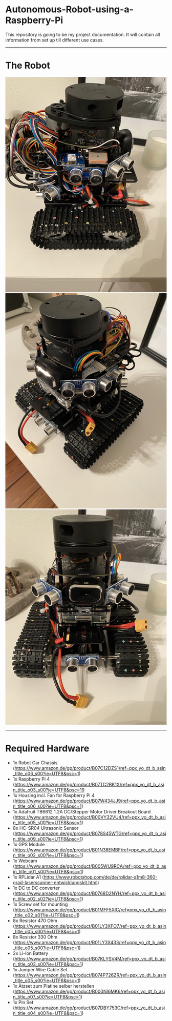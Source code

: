 # Autonomous-Robot-using-a-Raspberry-Pi

This repository is going to be my project documentation. It will contain all information from set up till different use cases.

<html><hr></html>

# The Robot

![image 1](https://github.com/jmtaverne/Autonomous-Robot-using-a-Raspberry-Pi/blob/master/Images/IMG_2441.jpg?raw=true)
![image 2](https://github.com/jmtaverne/Autonomous-Robot-using-a-Raspberry-Pi/blob/master/Images/IMG_5375.jpg?raw=true)
![image 3](https://github.com/jmtaverne/Autonomous-Robot-using-a-Raspberry-Pi/blob/master/Images/IMG_6008.jpg?raw=true)


<html><hr></html>

# Required Hardware

 * 1x Robot Car Chassis (https://www.amazon.de/gp/product/B07C12DZS1/ref=ppx_yo_dt_b_asin_title_o06_s00?ie=UTF8&psc=1)
 * 1x Raspberry Pi 4 (https://www.amazon.de/gp/product/B07TC2BK1X/ref=ppx_yo_dt_b_asin_title_o03_s00?ie=UTF8&psc=19
 * 1x Housing incl. Fan for Raspberry Pi 4 (https://www.amazon.de/gp/product/B07W434JJ9/ref=ppx_yo_dt_b_asin_title_o06_s00?ie=UTF8&psc=1)
 * 1x Adafruit TB6612 1.2A DC/Stepper Motor Driver Breakout Board (https://www.amazon.de/gp/product/B00VY32VU4/ref=ppx_yo_dt_b_asin_title_o05_s00?ie=UTF8&psc=1)
 * 8x HC-SR04 Ultrasonic Sensor (https://www.amazon.de/gp/product/B078S45WTG/ref=ppx_yo_dt_b_asin_title_o09_s00?ie=UTF8&psc=1)
 * 1x GPS Module (https://www.amazon.de/gp/product/B01N38EMBF/ref=ppx_yo_dt_b_asin_title_o02_s00?ie=UTF8&psc=1)
 * 1x Webcam (https://www.amazon.de/gp/product/B005WU9RCA/ref=ppx_yo_dt_b_asin_title_o01_s00?ie=UTF8&psc=1)
 * 1x RPLidar A1 (https://www.robotshop.com/de/de/rplidar-a1m8-360-grad-laserscanner-entwicklungskit.html)
 * 1x DC to DC converter (https://www.amazon.de/gp/product/B0768D2NYH/ref=ppx_yo_dt_b_asin_title_o02_s02?ie=UTF8&psc=1)
 * 1x Screw set for mounting (https://www.amazon.de/gp/product/B01MFF5XIC/ref=ppx_yo_dt_b_asin_title_o02_s01?ie=UTF8&psc=1)
 * 8x Resistor 470 Ohm (https://www.amazon.de/gp/product/B01LY3XFO7/ref=ppx_yo_dt_b_asin_title_o05_s00?ie=UTF8&psc=1)
 * 8x Resistor 330 Ohm (https://www.amazon.de/gp/product/B01LY3X433/ref=ppx_yo_dt_b_asin_title_o05_s00?ie=UTF8&psc=1)
 * 2x Li-Ion Battery (https://www.amazon.de/gp/product/B07KLYSV4M/ref=ppx_yo_dt_b_asin_title_o03_s00?ie=UTF8&psc=1)
 * 1x Jumper Wire Cable Set (https://www.amazon.de/gp/product/B074P726ZR/ref=ppx_yo_dt_b_asin_title_o05_s00?ie=UTF8&psc=1)
 * 1x Ätzset zum Platine selber herstellen (https://www.amazon.de/gp/product/B000NI6MK6/ref=ppx_yo_dt_b_asin_title_o07_s00?ie=UTF8&psc=1)
 * 1x Pin Set (https://www.amazon.de/gp/product/B07DBY753C/ref=ppx_yo_dt_b_asin_title_o04_s00?ie=UTF8&psc=1)
 


